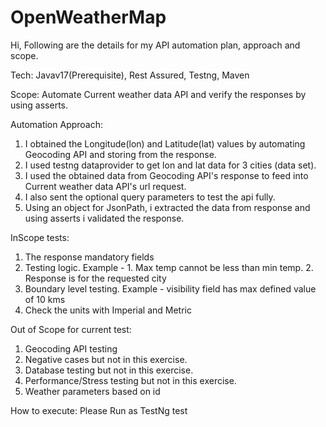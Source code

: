 # OpenWeatherMap
Hi,
Following are the details for my API automation plan, approach and scope.

Tech: Javav17(Prerequisite), Rest Assured, Testng, Maven

Scope: Automate Current weather data API and verify the responses by using asserts. 

Automation Approach:
1. I obtained the Longitude(lon) and Latitude(lat) values by automating Geocoding API and storing from the response.
2. I used testng dataprovider to get lon and lat data for 3 cities (data set).
3. I used the obtained data from Geocoding API's response to feed into Current weather data API's url request.
4. I also sent the optional query parameters to test the api fully.
5. Using an object for JsonPath, i extracted the data from response and using asserts i validated the response.

InScope tests:
1. The response mandatory fields
2. Testing logic. Example - 1. Max temp cannot be less than min temp. 2. Response is for the requested city
3. Boundary level testing. Example - visibility field has max defined value of 10 kms
4. Check the units with Imperial and Metric
 
Out of Scope for current test:
1. Geocoding API testing 
2. Negative cases but not in this exercise. 
3. Database testing but not in this exercise.
4. Performance/Stress testing but not in this exercise.
5. Weather parameters based on id

How to execute:
Please Run as TestNg test
